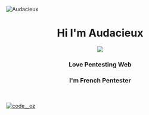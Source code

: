 <p align="left"> <img src="https://komarev.com/ghpvc/?username=code-oz&label=Profile%20views&color=0e75b6&style=flat" alt="Audacieux" /> </p>

<h1 align="center">Hi I'm Audacieux</h1>

<!-- Intro -->
<p style="margin: 15px;" align="center">
    <img src="https://readme-typing-svg.herokuapp.com?duration=2000&color=EBD41B&center=true&vCenter=true&lines=Pentester+Web">
    <h3 align="center">Love Pentesting Web</h3>
    <h3 align="center">I'm French Pentester</h3>
</p>

<!-- Social network -->
<p style="margin-top: 50px;">
    <p align="left">
        <a href="https://tryhackme.com/p/winpeas" target="blank"><img src="https://external-content.duckduckgo.com/iu/?u=https%3A%2F%2Ftryhackme-images.s3.amazonaws.com%2Froom-icons%2F87c81cfc892066064ae627c5521ad85c.jpeg&f=1&nofb=1&ipt=57cd48b17092a3aeac10f873a924c4c2170952e17ede6e21bc585d1fb3442d76&ipo=images" alt="code__oz" /></a>

